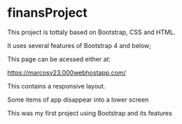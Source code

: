 # finansProject

This project is tottaly based on Bootstrap, CSS and HTML.

It uses several features of Bootstrap 4 and below;

This page can be acessed either at:

https://marcosv23.000webhostapp.com/

This contains a responsive layout. 

Some items of app disappear into a lower screen

This was my first project using Bootstrap and its features

